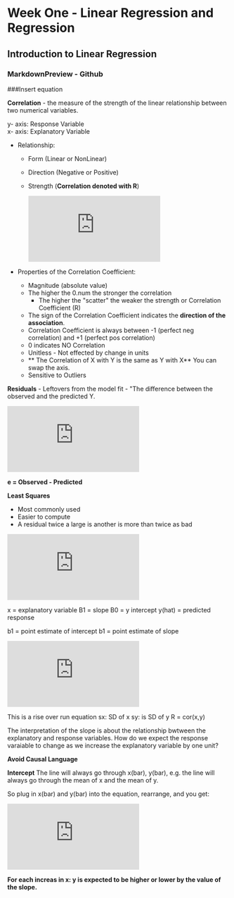 # Week One - Linear Regression and Regression
## Introduction to Linear Regression
### MarkdownPreview - Github
###Insert equation

**Correlation** - the measure of the strength of the linear relationship between two numerical variables.

y- axis: Response Variable    
x- axis: Explanatory Variable     

* Relationship:
    + Form (Linear or NonLinear)
    + Direction (Negative or Positive) 
    + Strength (**Correlation denoted with R**)
       
        ![formula](http://latex.codecogs.com/gif.latex?R%20%5Csimeq "R \\simeq")

* Properties of the Correlation Coefficient:
    + Magnitude (absolute value)
    + The higher the 0.num the stronger the correlation
        + The higher the "scatter" the weaker the strength or Correlation Coefficient (R)
    + The sign of the Correlation Coefficient indicates the **direction of the association**.
    + Correlation Coefficient is always between -1 (perfect neg correlation) and +1 (perfect pos correlation)
    + 0 indicates NO Correlation
    + Unitless - Not effected by change in units
    + ** The Correlation of X with Y is the same as Y with X**  You can swap the axis.
    + Sensitive to Outliers

**Residuals** - Leftovers from the model fit - "The difference between the observed and the predicted Y.

![formula](http://latex.codecogs.com/gif.latex?%24%20e_i%20%3D%20y_i%20-%20%5Chat%7By_i%7D "$ e\_i = y\_i - \\hat{y\_i}")

**e = Observed - Predicted**

**Least Squares**
   * Most commonly used
   * Easier to compute
   * A residual twice a large is another is more than twice as bad

![formula](http://latex.codecogs.com/gif.latex?%5Chat%7By%7D%20%3D%5Cbeta_0%20%2B%20%5Cbeta_1%20x "\\hat{y} =\\beta\_0 + \\beta\_1 x")

x = explanatory variable
B1 = slope
B0 = y intercept
y(hat) = predicted response

b1 = point estimate of intercept
b1 = point estimate of slope

![formula](http://latex.codecogs.com/gif.latex?slope%20%3D%20b_1%20%3D%20%5Cfrac%20%7Bs_y%7D%7Bs_x%7D%20R "slope = b\_1 = \\frac {s\_y}{s\_x} R")

This is a rise over run equation
sx: SD of x
sy: is SD of y
R = cor(x,y)

The interpretation of the slope is about the relationship bwtween the explanatory and response variables.  How do we expect the response varaiable to change as we increase the explanatory variable by one unit?

**Avoid Causal Language**

**Intercept**
The line will always go through x(bar), y(bar), e.g. the line will always go through the mean of x and the mean of y.

So plug in x(bar) and y(bar) into the equation, rearrange,  and you get:

![formula](http://latex.codecogs.com/gif.latex?b_o%20%3D%20%20%5Cbar%20%7By%7D%20%3D%20b_1%20%5Cbar%7Bx%7D "b\_o =  \\bar {y} = b\_1 \\bar{x}")

**For each increas in x:  y is expected to be higher or lower by the value of the slope.**
































